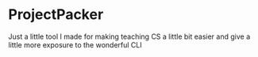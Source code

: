 # ProjectPacker
Just a little tool I made for making teaching CS a little bit easier and give a little more exposure to the wonderful CLI
